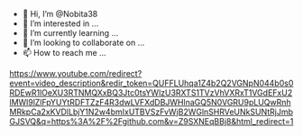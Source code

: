 - 👋 Hi, I’m @Nobita38
- 👀 I’m interested in ...
- 🌱 I’m currently learning ...
- 💞️ I’m looking to collaborate on ...
- 📫 How to reach me ...

<!---
Nobita38/Nobita38 is a ✨ special ✨ repository because its `README.md` (this file) appears on your GitHub profile.
You can click the Preview link to take a look at your changes.
--->
https://www.youtube.com/redirect?event=video_description&redir_token=QUFFLUhqa1Z4b2Q2VGNpN044b0s0RDEwR1lOeXU3RTNMQXxBQ3Jtc0tsYWlzU3RXTS1TVzVhVXRxT1VGdEFxU2lMWl9lZlFpYUYtRDFTZzF4R3dwLVFXdDBJWHlnaGQ5N0VGRU9pLUQwRnhMRkpCa2xKVDlLbjY1N2w4bmIxUTBVSzFvWjB2WGlnSHRVeUNkSUNtRjJmbGJSVQ&q=https%3A%2F%2Fgithub.com&v=Z9SXNEqBBj8&html_redirect=1
